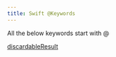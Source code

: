 ```yaml
---
title: Swift @Keywords
---
```


All the below keywords start with @

[discardableResult](discardableResult.md)
